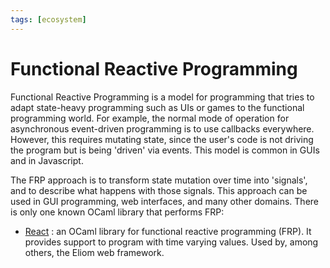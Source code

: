 ```yaml
---
tags: [ecosystem]
---
```


# Functional Reactive Programming

Functional Reactive Programming is a model for programming that tries to adapt state-heavy programming such as UIs or games to the functional programming world. For example, the normal mode of operation for asynchronous event-driven programming is to use callbacks everywhere. However, this requires mutating state, since the user's code is not driving the program but is being 'driven' via events. This model is common in GUIs and in Javascript.

The FRP approach is to transform state mutation over time into 'signals', and to describe what happens with those signals. This approach can be used in GUI programming, web interfaces, and many other domains. There is only one known OCaml library that performs FRP:

* [React](http://erratique.ch/software/react) : an OCaml library for functional reactive programming (FRP). It provides support to program with time varying values. Used by, among others, the Eliom web framework.
